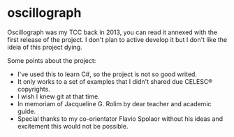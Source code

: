 # oscillograph

Oscillograph was my TCC back in 2013, you can read it annexed with the first release of the project.
I don't plan to active develop it but I don't like the ideia of this project dying.

Some points about the project:
* I've used this to learn C#, so the project is not so good writed.
* It only works to a set of examples that I didn't shared due CELESC® copyrights.
* I wish I knew git at that time.
* In memoriam of Jacqueline G. Rolim by dear teacher and academic guide.
* Special thanks to my co-orientator Flavio Spolaor without his ideas and excitement this would not be possible.
